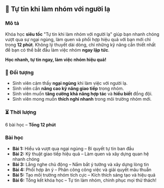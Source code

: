 ## 📌 Tự tin khi làm nhóm với người lạ

### Mô tả
Khóa học **siêu tốc** "Tự tin khi làm nhóm với người lạ" giúp bạn nhanh chóng vượt qua sự ngại ngùng, làm quen và phối hợp hiệu quả với bạn mới chỉ trong **12 phút**. Không lý thuyết dài dòng, chỉ những kỹ năng cần thiết nhất để bạn có thể bắt đầu làm việc nhóm **ngay lập tức**. 

**Học nhanh, tự tin ngay, làm việc nhóm hiệu quả!**

### 🎯 Đối tượng
- Sinh viên cảm thấy **ngại ngùng** khi làm việc với người lạ.
- Sinh viên cần **nâng cao kỹ năng giao tiếp** trong nhóm.
- Sinh viên muốn **tăng cường khả năng hợp tác** và **hiểu biết** đồng đội.
- Sinh viên mong muốn **thích nghi nhanh** trong môi trường nhóm mới.

### ⏳ Thời lượng
6 bài học – **Tổng 12 phút**

### Bài học
- **Bài 1:** Hiểu và vượt qua ngại ngùng – Bí quyết tự tin ban đầu
- **Bài 2:** Kỹ thuật giao tiếp hiệu quả – Làm quen và xây dựng quan hệ nhanh chóng
- **Bài 3:** Lắng nghe chủ động – Nắm bắt ý tưởng và xây dựng lòng tin
- **Bài 4:** Phối hợp ăn ý – Phân công công việc và giải quyết mâu thuẫn
- **Bài 5:** Tạo môi trường nhóm tích cực – Kích thích sáng tạo và hiệu quả
- **Bài 6:** Tổng kết khóa học – Tự tin làm nhóm, chinh phục mọi thử thách!